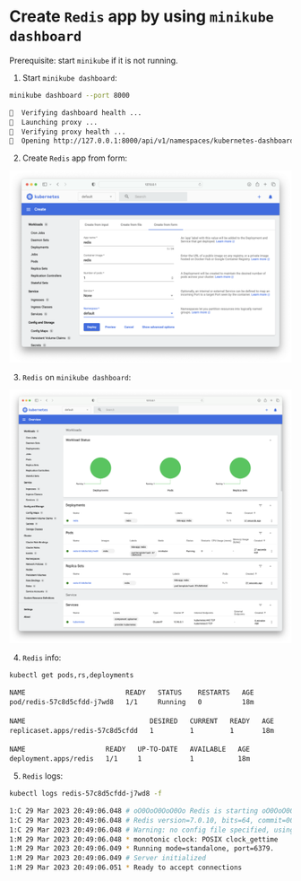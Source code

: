 # Create `Redis` app by using `minikube dashboard`

Prerequisite: start `minikube` if it is not running.

1. Start `minikube dashboard`:

```bash
minikube dashboard --port 8000
```

```bash
🤔  Verifying dashboard health ...
🚀  Launching proxy ...
🤔  Verifying proxy health ...
🎉  Opening http://127.0.0.1:8000/api/v1/namespaces/kubernetes-dashboard/services/http:kubernetes-dashboard:/proxy/ in your default browser...
```

2. Create `Redis` app from form:

![Create Redis](./img/03_create_redis.png)

3. `Redis` on `minikube dashboard`:

![Redis on minikube dashboard](./img/03_redis_dashboard.png)

4. `Redis` info:

```bash
kubectl get pods,rs,deployments
```

```bash
NAME                         READY   STATUS    RESTARTS   AGE
pod/redis-57c8d5cfdd-j7wd8   1/1     Running   0          18m

NAME                               DESIRED   CURRENT   READY   AGE
replicaset.apps/redis-57c8d5cfdd   1         1         1       18m

NAME                    READY   UP-TO-DATE   AVAILABLE   AGE
deployment.apps/redis   1/1     1            1           18m
```

5. `Redis` logs:

```bash
kubectl logs redis-57c8d5cfdd-j7wd8 -f
```

```bash
1:C 29 Mar 2023 20:49:06.048 # oO0OoO0OoO0Oo Redis is starting oO0OoO0OoO0Oo
1:C 29 Mar 2023 20:49:06.048 # Redis version=7.0.10, bits=64, commit=00000000, modified=0, pid=1, just started
1:C 29 Mar 2023 20:49:06.048 # Warning: no config file specified, using the default config. In order to specify a config file use redis-server /path/to/redis.conf
1:M 29 Mar 2023 20:49:06.048 * monotonic clock: POSIX clock_gettime
1:M 29 Mar 2023 20:49:06.049 * Running mode=standalone, port=6379.
1:M 29 Mar 2023 20:49:06.049 # Server initialized
1:M 29 Mar 2023 20:49:06.051 * Ready to accept connections
```